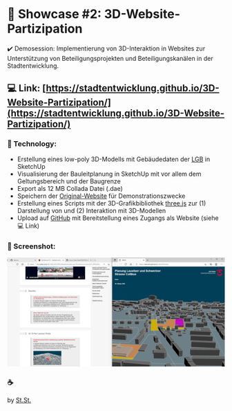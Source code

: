 # :mechanical_arm: Showcase #2: 3D-Website-Partizipation
:heavy_check_mark: Demosession: Implementierung von 3D-Interaktion in Websites zur Unterstützung von Beteiligungsprojekten und Beteiligungskanälen in der Stadtentwicklung.

## :computer: Link: [https://stadtentwicklung.github.io/3D-Website-Partizipation/](https://stadtentwicklung.github.io/3D-Website-Partizipation/)

### :rocket: Technology:
- Erstellung eines low-poly 3D-Modells mit Gebäudedaten der [LGB](https://geobroker.geobasis-bb.de/gbss.php?MODE=GetProductInformation&PRODUCTID=0414a37a-a749-4ee6-9f59-a41226919c58) in SketchUp
- Visualisierung der Bauleitplanung in SketchUp mit vor allem dem Geltungsbereich und der Baugrenze
- Export als 12 MB Collada Datei (.dae)
- Speichern der [Original-Website](https://www.cottbus.de/verwaltung/gb_iv/stadtentwicklung/) für Demonstrationszwecke
- Erstellung eines Scripts mit der 3D-Grafikbibliothek [three.js](https://threejs.org/) zur (1) Darstellung von und (2) Interaktion mit 3D-Modellen
- Upload auf [GitHub](https://github.com/) mit Bereitstellung eines Zugangs als Website (siehe :computer: Link)

### :camera_flash: Screenshot:
![Hier ist ein Screenshot der Website mit 3D-Modell](https://raw.githubusercontent.com/stadtentwicklung/3D-Website-Partizipation/main/screenshot.png)

### :coffee:
by [St.St.](https://github.com/stewahn)
